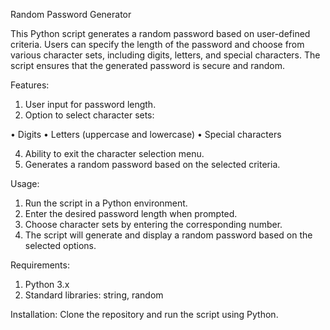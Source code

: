 Random Password Generator

This Python script generates a random password based on user-defined criteria. Users can specify the length of the password and choose from various character sets, including digits, letters, and special characters. The script ensures that the generated password is secure and random.

Features:

1. User input for password length.
2. Option to select character sets:

  • Digits
  • Letters (uppercase and lowercase)
  • Special characters

4. Ability to exit the character selection menu.
5. Generates a random password based on the selected criteria.

Usage:

1. Run the script in a Python environment.
2. Enter the desired password length when prompted.
3. Choose character sets by entering the corresponding number.
4. The script will generate and display a random password based on the selected options.

Requirements:

1. Python 3.x
2. Standard libraries: string, random

Installation: Clone the repository and run the script using Python.

